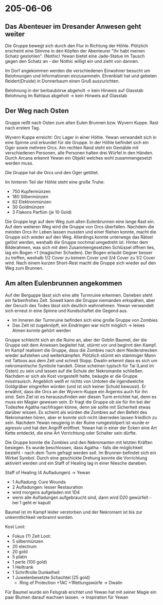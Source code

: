 # 205-06-06

## Das Abenteuer im Dresander Anwesen geht weiter

Die Gruppe bewegt sich durch den Flur in Richtung der Höhle. Plötzlich erscheint eine Stimme in den Köpfen der Abenteurer "Ihr habt meinen Schatz gestohlen". (Nothic)
Yewan bietet eine Jade-Statue im Tausch gegen den Schatz an - der Nothic willigt ein und zieht von dannen.

Im Dorf angekommen werden die verschiedenen Einwohner besucht um Belohnungen und Informationen einzusammeln.
Ehrenblatt hat und gebeten Reidert(Druide) in Donnerbaum einen Gruß auszurichten.

Belohnung in der berbaubörse abgeholt → kein Hinweis auf Glasstab
Belohnung im Rahtaus abgeholt → kein Hinweis auf Glasstab

## Der Weg nach Osten

Gruppe reißt nach Osten zum alten Eulen Brunnen bzw. Wyvern Kuppe.
Rast nach erstem Tag.

Wyvern Kuppe erreicht: Orc Lager in einer Höhle. Yewan verwandelt sich in eine Spinne und erkundet für die Gruppe.
In der Höhle befindet sich ein Oger sowie mehrere Orcs.
Am rechten Rand steht ein Gemälde mit verschiedenen Personen, alle Personen halten drei Würfel in den Händen. Durch Arcana erkennt Yewan ein Objekt welches wohl zusammengesetzt werden muss.

Die Gruppe hat die Orcs und den Oger getötet.

Im hinteren Teil der Höhle steht eine große Truhe:
- 750 Kupfermünzen
- 180 Silbermünzen
- 62 Elektronmünzen
- 30 Goldmünzen
- 3 Flakons Parfüm (je 10 Gold)

Die Gruppe legt auf dem Weg zum alten Eulenbrunnen eine lange Rast ein. Auf dem weiteren Weg wird die Gruppe von Orcs überfallen.
Nachdem die meisten Orcs ihr Leben lassen mussten und einer fliehen konnte, macht die Gruppe sich wieder auf den Weg. Allerdings konnte unterwegs das Rätsel gelöst werden, weshalb die Gruppe nochmal umgedreht ist.
Hinter dem Bilderahmen, was sich mit dem Zusammengesetzten Schlüssel öffnen lies, lag ein Bogen +1 (magischer Schaden). Der Bogen erlaubt Gegner besser zu treffen, weshalb 1/2 Cover zu keinem Cover  und 3/4 Cover zu 1/2 Cover wird.
Nach einem kurzen Short-Rest macht die Gruppe sich wieder auf den Weg zum Brunnen.

## Am alten Eulenbrunnen angekommen

Auf  der Berguppe lässt sich eine alte Turmruine erkennen. Daneben steht ein farbenfrohes Zelt. Soweit kann die Gruppe niemanden erkspähen, aber der Geruch des Todes lässt sich deutlich wahrnehmen.
Yewan verwandelt sich erneut in eine Spinne und Kundschaftet die Gegend aus.
- Im Inneren der Turmruine befinden sich eine große Gruppe von Zombies
- Das Zelt ist zugeknöpft, ein Eindringen war nicht möglich → leises Atmen konnte gehört werden

Gruppe schleicht sich an die Ruine an, aber der Goblin Baumel, der die Gruppe seit dem Anwesen begleitet hat, stürmt vor und beginnt den Kampf.
Im Kampf realisiert die Gruppe, dass die Zombies nach dem Niederstrecken wieder aufstehen und weiterkämpfen.
Plötzlich stürmt ein stämmiger Mann mit Tattoos aus dem Zelt und schreit Stopp.
Dwalin erkennt dass es sich um nekromantische Symbole handelt. Diese scheinen typisch für Tai (Land im Osten) zu sein und lassen auf die Schule der Nekromantie schließen.
Nachdem er sich als Kost vorgestellt hatte, beäugte er die Gruppe misstrauisch.
Angeblich weiß er nichts von Untoten die irgendwelche Goldgräber eingreifen würden (und ist sich keiner Schuld bewusst).
Er erwähnt, dass die Orcs an der Wyvern-Kuppe ein Ärgernis auch für ihn sind.
Sein Ziel ist es herauszufinden wer diesen Turm errichtet hat, denn es muss ein Magier gewesen sein.
Er fragt die Gruppe ob sie für ihn bei der Todesfee Agatha nachfragen könne, denn sie sollte mit Sicherheit etwas darüber wissen.
Es scheint als würden die Zombies auf den Befehl des Nekromanten hören, aber er konnte sich nicht überreden lassen friedlich zu sein.
Nachdem Yewan neugierig in der Ruine rumgestolpert ist wurde er agressiv und hat den Angriff eröffnet.
Yewan hat in einer der Ecken eine Art Kette entdeckt, die eine Art Vorrichtung oder Schalter sein dürfte.

Die Gruppe konnte die Zombies und den Nekromanten mit letzten Kräften besiegen. Es wurde beschlossen, dass Agatha - falls die möglichkeit besteht - nach dem Turm gefragt werden soll.
Im Brunnen befindet sich ein Wirbel Symbol. Durch eine geschickte Drehung konnte die Vorrichtung aktiviert werden und ein Staff of Healing lag in einer Niesche daneben.

Staff of Healing (4 Aufladungen) → Yewan
- 1 Aufladung: Cure Wounds
- 2 Aufladungen: lesser Restauration
- wird morgens aufgeladen mit 1D4
- wenn alle Aufladungen aufgebraucht sind, dann wird D20 gewürfelt - bei 1 geht er kaputt

Baumel ist im Kampf leider verstorben und der Nekromant ist bis zur unkenntlichkeit verbrannt worden.

Kost Loot:
- Fokus (?)
Zelt Loot:
- 5 silbermünzen
- 20 electrum
- 20 gold
- 5 platin
- 1 perle (100 gold)
- 1 Heiltrank
- 1 Schriftrolle Dunkelheit
- 1 Juwelenbesetzte Schachtel (25 gold)
   - Ring of Protection +1AC +1Rettungswürfe → Dwalin

Für Baumel wurde ein Felsgrab erichtet und Yewan hat mit seiner Magie ein paar Blumen darauf wachsen lassen. → Inspiration für Yewan


